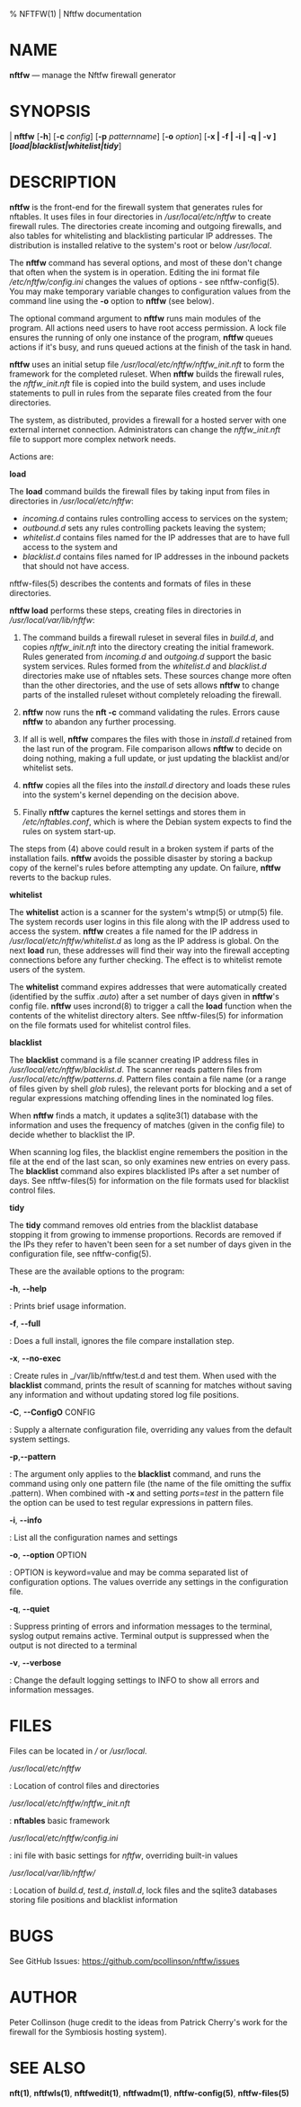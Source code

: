 % NFTFW(1) | Nftfw documentation

NAME
====

**nftfw** — manage the Nftfw firewall generator

SYNOPSIS
======

| **nftfw** \[**-h**\] \[**-c** _config_] \[**-p** _patternname_] \[**-o** _option_] \[**-x | -f | -i | -q | -v **] \[**_load|blacklist|whitelist|tidy_**\]


DESCRIPTION
=========

**nftfw** is the front-end for the firewall system that generates rules for nftables. It uses files in four directories in _/usr/local/etc/nftfw_ to create firewall rules.  The directories create  incoming and outgoing firewalls, and also  tables for whitelisting and blacklisting particular IP addresses. The distribution is installed relative to the system's root or  below _/usr/local_. 

The **nftfw** command has several options, and most of these don't change that often when the system is in operation. Editing the ini format file _/etc/nftfw/config.ini_  changes the values of options - see nftfw-config(5). You may make temporary variable changes to configuration values from the command line using the **-o** option to **nftfw** (see below).

The optional command argument to **nftfw** runs main modules of the program. All actions need users to have root access permission. A  lock file ensures the running of only one instance of the program, **nftfw** queues actions if it's busy, and runs queued actions at the finish of the task in hand.

**nftfw** uses an initial setup file _/usr/local/etc/nftfw/nftfw_init.nft_ to form the framework for the completed ruleset. When **nftfw** builds the firewall rules, the _nftfw_init.nft_ file is copied into the build system, and uses include statements to pull in rules from the separate files created from the four directories. 

The system, as distributed, provides a firewall for a hosted server with one external internet connection. Administrators can change the _nftfw_init.nft_ file to support more complex network needs. 

Actions are:

**load**

The **load** command builds the firewall files by taking input from files in directories in _/usr/local/etc/nftfw_:  

-  _incoming.d_  contains rules controlling  access to services on the system;
-  _outbound.d_ sets any rules controlling packets leaving the system;
-  _whitelist.d_ contains files named for the IP addresses that are to have full access to the system and 
-  _blacklist.d_ contains files named for IP addresses  in the inbound packets that should not have access.

nftfw-files(5) describes the contents and formats of files in these directories.

**nftfw load** performs these steps, creating files in directories in _/usr/local/var/lib/nftfw_:

1. The command builds a  firewall ruleset in several files in _build.d_, and copies _nftfw_init.nft_  into the directory creating the initial framework. Rules generated from _incoming.d_ and _outgoing.d_  support the basic system services. Rules formed from the _whitelist.d_ and _blacklist.d_ directories make use of nftables sets. These sources change more often than the other directories, and the use of sets allows **nftfw** to change parts of the installed ruleset without completely reloading the firewall.

2. **nftfw** now runs the **nft -c** command validating the rules. Errors cause  **nftfw** to abandon any further processing.

3. If all is well,  **nftfw** compares the files with those in _install.d_ retained from the last run of the program.  File comparison allows **nftfw** to decide on doing nothing, making a full update, or just updating the blacklist and/or whitelist sets.

4. **nftfw** copies all the files into the _install.d_ directory and loads these rules into the system's kernel depending on the decision above.

5. Finally **nftfw** captures the kernel settings and stores them in _/etc/nftables.conf_, which is where the Debian system expects to find the rules on system start-up.

The steps from (4) above could result in a broken system if parts of the installation fails. **nftfw** avoids the possible disaster by storing a backup copy of the kernel's rules before attempting any update. On failure, **nftfw** reverts to the backup rules.

**whitelist**

The **whitelist** action is a scanner for the system's wtmp(5) or utmp(5) file. The system records user logins in this file along with the IP address used to access the system. **nftfw** creates a file named for the IP address in _/usr/local/etc/nftfw/whitelist.d_  as long as the IP address is global. On the next **load** run, these addresses will find their way into the firewall accepting connections before any further checking. The effect is to whitelist remote users of the system.

The **whitelist** command expires addresses that were automatically created (identified by the suffix _.auto_) after a set number of days given in **nftfw**'s config file. **nftfw** uses incrond(8) to trigger a call  the **load** function when the contents of the whitelist directory alters. See nftfw-files(5) for information on the file formats used for whitelist control files.

**blacklist**

The **blacklist** command is a file scanner creating IP address files in _/usr/local/etc/nftfw/blacklist.d_.  The scanner reads pattern files from _/usr/local/etc/nftfw/patterns.d_.  Pattern files contain a file name (or a range of files given by shell  *glob* rules), the relevant ports for blocking  and a set of regular expressions matching offending lines in the nominated log files. 

When **nftfw** finds a match, it updates a sqlite3(1) database with the information and uses the frequency of matches (given in the config file) to decide whether to blacklist the IP. 

When scanning log files, the blacklist engine remembers the position in the file at the end of the last scan, so only examines new entries on every pass. The **blacklist** command also expires blacklisted IPs after a set number of days. See nftfw-files(5) for information on the file formats used for blacklist control files.

**tidy**

The **tidy** command removes old entries from the blacklist database stopping it from growing to immense proportions. Records are removed if the IPs they refer to haven't been seen for a set number of days given in the configuration file, see nftfw-config(5).


These are the available options to the program:

**-h**, **-\-help**

:   Prints brief usage information.

**-f**, **-\-full**

:   Does a full install, ignores the file compare installation step.

**-x**, **-\-no-exec**

:   Create rules in _/var/lib/nftfw/test.d and test them. When used with the **blacklist** command, prints the result of scanning for matches without saving any information and without updating stored log file positions.

**-C**, **-\-ConfigO** CONFIG

:   Supply a alternate configuration file, overriding any values from the default system settings.

**-p**,**-\-pattern**

:  The argument only applies to the **blacklist** command, and runs the command using only one pattern file (the name of the file omitting the suffix .pattern). When combined with **-x** and setting _ports=test_ in the pattern file the option can be used to test regular expressions in pattern files.

**-i**, **-\-info**

:    List all the configuration names and settings

**-o**, **-\-option** OPTION

:     OPTION is keyword=value and may be comma separated list of configuration options. The values override any settings in the configuration file.

**-q**, **-\-quiet**

:   Suppress printing of errors and information messages to the terminal, syslog output remains active. Terminal output is suppressed when the output is not directed to a terminal

**-v**, **-\-verbose**

:   Change the default logging settings to INFO to show all errors and information messages.


FILES
=====

Files can be located in _/_ or _/usr/local_.


_/usr/local/etc/nftfw_

:   Location of control files and directories

_/usr/local/etc/nftfw/nftfw_init.nft_

:  **nftables** basic framework

_/usr/local/etc/nftfw/config.ini_

: ini file with basic settings for *nftfw*, overriding built-in values

_/usr/local/var/lib/nftfw/_

:   Location of *build.d*, *test.d*, *install.d*, lock files and the sqlite3 databases storing file positions and blacklist information


BUGS
====

See GitHub Issues: <https://github.com/pcollinson/nftfw/issues>

AUTHOR
======

Peter Collinson (huge credit to the ideas from Patrick Cherry's work for the firewall for the Symbiosis hosting system).

SEE ALSO
========

**nft(1)**, **nftfwls(1)**,  **nftfwedit(1)**, **nftfwadm(1)**,  **nftfw-config(5)**, **nftfw-files(5)**
